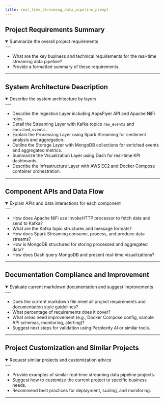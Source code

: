```yaml
---
title: real_time_streaming_data_pipeline_prompt
---
```


## Project Requirements Summary
<details - open>
<summary>Summarize the overall project requirements</summary>
---

- What are the key business and technical requirements for the real-time streaming data pipeline?
- Provide a formatted summary of these requirements.

---
</details>

## System Architecture Description
<details - open>
<summary>Describe the system architecture by layers</summary>
---

- Describe the Ingestion Layer including AppsFlyer API and Apache NiFi roles.
- Detail the Streaming Layer with Kafka topics `raw_events` and `enriched_events`.
- Explain the Processing Layer using Spark Streaming for sentiment analysis and aggregation.
- Outline the Storage Layer with MongoDB collections for enriched events and aggregated metrics.
- Summarize the Visualization Layer using Dash for real-time KPI dashboards.
- Describe the Infrastructure Layer with AWS EC2 and Docker Compose container orchestration.

---
</details>

## Component APIs and Data Flow
<details - open>
<summary>Explain APIs and data interactions for each component</summary>
---

- How does Apache NiFi use InvokeHTTP processor to fetch data and send to Kafka?
- What are the Kafka topic structures and message formats?
- How does Spark Streaming consume, process, and produce data streams?
- How is MongoDB structured for storing processed and aggregated data?
- How does Dash query MongoDB and present real-time visualizations?

---
</details>

## Documentation Compliance and Improvement
<details - open>
<summary>Evaluate current markdown documentation and suggest improvements</summary>
---

- Does the current markdown file meet all project requirements and documentation style guidelines?
- What percentage of requirements does it cover?
- What areas need improvement (e.g., Docker Compose config, sample API schemas, monitoring, alerting)?
- Suggest next steps for validation using Perplexity AI or similar tools.

---
</details>

## Project Customization and Similar Projects
<details - open>
<summary>Request similar projects and customization advice</summary>
---

- Provide examples of similar real-time streaming data pipeline projects.
- Suggest how to customize the current project to specific business needs.
- Recommend best practices for deployment, scaling, and monitoring.

---
</details>
